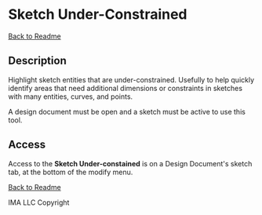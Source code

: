 # Sketch Under-Constrained

[Back to Readme](../README.md)

## Description

Highlight sketch entities that are under-constrained.  Usefully to help quickly identify areas that need additional dimensions or constraints in sketches with many entities, curves, and points.

A design document must be open and a sketch must be active to use this tool.

## Access

Access to the **Sketch Under-constained** is on a Design Document's sketch tab, at the bottom of the modify menu.

[Back to Readme](../README.md)

IMA LLC Copyright
